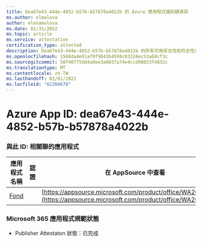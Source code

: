 ```yaml
---
title: Dea67e43-444e-4852-b57b-b57878a4022b 的 Azure 應用程式識別碼資訊
ms.author: elmalova
author: elenamalova
ms.date: 01/31/2022
ms.topic: article
ms.service: attestation
certification_type: attested
description: Dea67e43-444e-4852-b57b-b57878a4022b 的所有可用安全性和符合性資訊資訊。
ms.openlocfilehash: 1566da4e91af9f9843b4598c83326ec53a68cf3c
ms.sourcegitcommit: 58f40775dd4adee3a6037a74e4ccd98823f4832c
ms.translationtype: MT
ms.contentlocale: zh-TW
ms.lasthandoff: 02/01/2022
ms.locfileid: "62304678"
---
```

# <a name="azure-app-id-dea67e43-444e-4852-b57b-b57878a4022b"></a>Azure App ID: dea67e43-444e-4852-b57b-b57878a4022b


### <a name="apps-associated-with-this-id"></a>與此 ID: 相關聯的應用程式
| **應用程式名稱** | **認證** | **在 AppSource 中查看** |
|--------------|---------------|-----------------------|
| [Fond](https://docs.microsoft.com/microsoft-365-app-certification/forward/WA200003631) |  | [https://appsource.microsoft.com/product/office/WA200003631](https://appsource.microsoft.com/product/office/WA200003631) |

### <a name="microsoft-365-app-compliance-status"></a>Microsoft 365 應用程式規範狀態
- Publisher Attestaton 狀態：已完成
